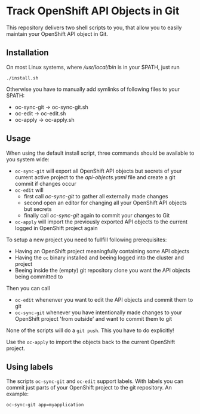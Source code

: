 Track OpenShift API Objects in Git
==================================

This repository delivers two shell scripts to you, that allow you to easily maintain
your OpenShift API object in Git.

Installation
------------

On most Linux systems, where _/usr/local/bin_ is in your $PATH, just run

```
./install.sh
```

Otherwise you have to manually add symlinks of following files to your $PATH:

* oc-sync-git -> oc-sync-git.sh
* oc-edit     -> oc-edit.sh
* oc-apply    -> oc-apply.sh

Usage
-----

When using the default install script, three commands should be available to you
system wide:

  * `oc-sync-git` will export all OpenShift API objects but secrets of your
     current active project to the _api-objects.yaml_ file and create a git commit if changes occur
  * `oc-edit` will
    * first call _oc-sync-git_ to gather all externally made changes
    * second open an editor for changing all your OpenShift API objects but secrets
    * finally call _oc-sync-git_ again to commit your changes to Git
  * `oc-apply` will import the previously exported API objects to the current
     logged in OpenShift project again

To setup a new project you need to fullfill following prerequisites:

* Having an OpenShift project meaningfully containing some API objects
* Having the `oc` binary installed and beeing logged into the cluster and project
* Beeing inside the (empty) git repository clone you want the API objects being committed to

Then you can call

* `oc-edit` whenenver you want to edit the API objects and commit them to git
* `oc-sync-git` whenever you have intentionally made changes to your OpenShift project
  'from outside' and want to commit them to git

None of the scripts will do a `git push`. This you have to do explicitly!

Use the `oc-apply` to import the objects back to the current OpenShift project.

Using labels
------------

The scripts `oc-sync-git` and `oc-edit` support labels. With labels you can
commit just parts of your OpenShift project to the git repository. An example:

```
oc-sync-git app=myapplication
```
